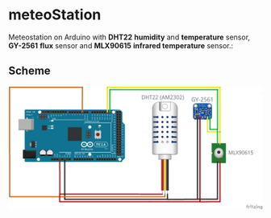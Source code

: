 # meteoStation
Meteostation on Arduino with **DHT22** **humidity** and **temperature** sensor, **GY-2561** **flux** sensor and **MLX90615** **infrared temperature** sensor.:
## Scheme
![scheme.png](https://github.com/vadim-kravtsov/meteoStation/blob/master/scheme.png)